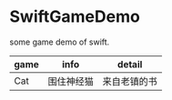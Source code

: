 # SwiftGameDemo

some game demo of swift.

| game | info  | detail |
| ---- | ----- | ------ |
| Cat  | 围住神经猫 | 来自老镇的书 |